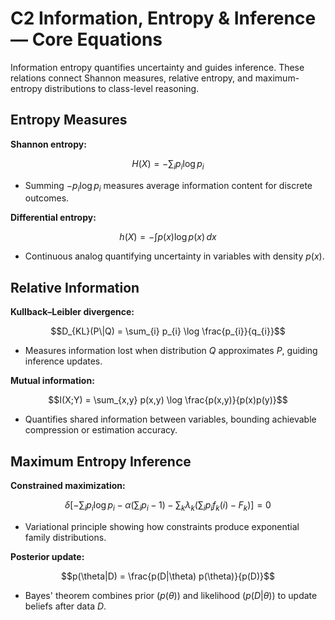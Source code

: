 # C2 Information, Entropy & Inference — Core Equations

Information entropy quantifies uncertainty and guides inference. These relations connect Shannon measures, relative entropy, and maximum-entropy distributions to class-level reasoning.

## Entropy Measures
**Shannon entropy:**

$$H(X) = - \sum_{i} p_{i} \log p_{i}$$

- Summing $-p_{i} \log p_{i}$ measures average information content for discrete outcomes.

**Differential entropy:**

$$h(X) = - \int p(x) \log p(x) \, dx$$

- Continuous analog quantifying uncertainty in variables with density $p(x)$.


## Relative Information
**Kullback–Leibler divergence:**

$$D_{KL}(P\|Q) = \sum_{i} p_{i} \log \frac{p_{i}}{q_{i}}$$

- Measures information lost when distribution $Q$ approximates $P$, guiding inference updates.

**Mutual information:**

$$I(X;Y) = \sum_{x,y} p(x,y) \log \frac{p(x,y)}{p(x)p(y)}$$

- Quantifies shared information between variables, bounding achievable compression or estimation accuracy.


## Maximum Entropy Inference
**Constrained maximization:**

$$\delta \left[ - \sum_{i} p_{i} \log p_{i} - \alpha \left( \sum_{i} p_{i} - 1 \right) - \sum_{k} \lambda_{k} \left( \sum_{i} p_{i} f_{k}(i) - F_{k} \right) \right] = 0$$

- Variational principle showing how constraints produce exponential family distributions.

**Posterior update:**

$$p(\theta|D) = \frac{p(D|\theta) p(\theta)}{p(D)}$$

- Bayes' theorem combines prior $(p(\theta))$ and likelihood $(p(D|\theta))$ to update beliefs after data $D$.

